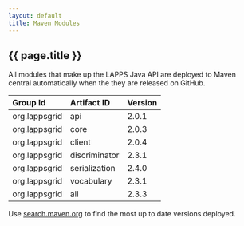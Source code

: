 ```yaml
---
layout: default
title: Maven Modules
---
```


## {{ page.title }}

All modules that make up the LAPPS Java API are deployed to Maven central automatically when the they are released on GitHub.

| Group Id | Artifact ID | Version |
|:---------|:------------|:--------|
| org.lappsgrid | api | 2.0.1 |
| org.lappsgrid | core | 2.0.3 |
| org.lappsgrid | client | 2.0.4 |
| org.lappsgrid | discriminator | 2.3.1 |
| org.lappsgrid | serialization | 2.4.0 |
| org.lappsgrid | vocabulary | 2.3.1 |
| org.lappsgrid | all | 2.3.3 |

Use [search.maven.org](https://search.maven.org/#search|ga|1|lappsgrid) to find the most
up to date versions deployed.

